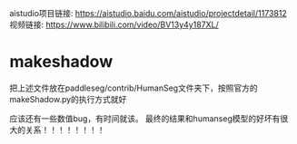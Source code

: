 aistudio项目链接: https://aistudio.baidu.com/aistudio/projectdetail/1173812
视频链接: https://www.bilibili.com/video/BV13y4y187XL/

# makeshadow
把上述文件放在paddleseg/contrib/HumanSeg文件夹下，按照官方的makeShadow.py的执行方式就好

应该还有一些数值bug，有时间就该。
最终的结果和humanseg模型的好坏有很大的关系！！！！！！！！
